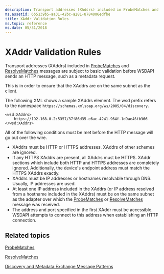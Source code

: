 ```yaml
---
description: Transport addresses (XAddrs) included in ProbeMatches and ResolveMatches messages are subject to basic validation before WSDAPI sends an HTTP message, such as a metadata request.
ms.assetid: 6b5139b5-aa31-42bc-a281-8784006edfbe
title: XAddr Validation Rules
ms.topic: reference
ms.date: 05/31/2018
---
```


# XAddr Validation Rules

Transport addresses (XAddrs) included in [ProbeMatches](probematches-message.md) and [ResolveMatches](resolvematches-message.md) messages are subject to basic validation before WSDAPI sends an HTTP message, such as a metadata request.

This is in order to ensure that the XAddrs are on the same subnet as the client.

The following XML shows a sample XAddrs element. The wsd prefix refers to the namespace `https://schemas.xmlsoap.org/ws/2005/04/discovery`.

``` syntax
<wsd:XAddrs>
    https://192.168.0.2:5357/37f86d35-e6ac-4241-964f-1d9ae46fb366
</wsd:XAddrs>
```

All of the following conditions must be met before the HTTP message will go out over the wire.

-   XAddrs must be HTTP or HTTPS addresses. XAddrs of other schemes are ignored.
-   If any HTTPS XAddrs are present, all XAddrs must be HTTPS. XAddr sections which include both HTTP and HTTPS addresses are completely ignored. Additionally, the device's endpoint address must match the HTTPS XAddrs exactly.
-   XAddrs must be IP addresses or hostnames resolvable through DNS. Usually, IP addresses are used.
-   At least one IP address included in the XAddrs (or IP address resolved from a hostname included in the XAddrs) must be on the same subnet as the adapter over which the [ProbeMatches](probematches-message.md) or [ResolveMatches](resolvematches-message.md) message was received.
-   The address and port specified in the first XAddr must be accessible. WSDAPI attempts to connect to this address when establishing an HTTP connection.

## Related topics

<dl> <dt>

[ProbeMatches](probematches-message.md)
</dt> <dt>

[ResolveMatches](resolvematches-message.md)
</dt> <dt>

[Discovery and Metadata Exchange Message Patterns](discovery-and-metadata-exchange-message-patterns.md)
</dt> </dl>

 

 



